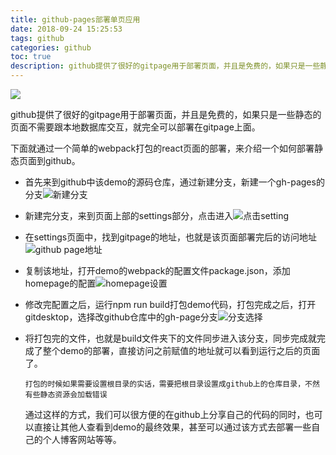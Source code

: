 ```yaml
---
title: github-pages部署单页应用
date: 2018-09-24 15:25:53
tags: github
categories: github
toc: true
description: github提供了很好的gitpage用于部署页面，并且是免费的，如果只是一些静态的页面不需要跟本地数据库交互，就完全可以部署在gitpage上面。
---
```


![](http://wx2.sinaimg.cn/mw690/99acde33gy1fvlm8f96obj21fw0neto1.jpg)

github提供了很好的gitpage用于部署页面，并且是免费的，如果只是一些静态的页面不需要跟本地数据库交互，就完全可以部署在gitpage上面。

下面就通过一个简单的webpack打包的react页面的部署，来介绍一个如何部署静态页面到github。

- 首先来到github中该demo的源码仓库，通过新建分支，新建一个gh-pages的分支![新建分支](http://wx2.sinaimg.cn/mw690/99acde33gy1fvlm8xs6uij20k30a1aag.jpg)

- 新建完分支，来到页面上部的settings部分，点击进入![点击setting](http://wx3.sinaimg.cn/mw690/99acde33gy1fvlm90an95j20lb08waae.jpg)

- 在settings页面中，找到gitpage的地址，也就是该页面部署完后的访问地址![github page地址](http://wx3.sinaimg.cn/mw690/99acde33gy1fvlm92wysoj20ol0bmaas.jpg)

- 复制该地址，打开demo的webpack的配置文件package.json，添加homepage的配置![homepage设置](http://wx2.sinaimg.cn/mw690/99acde33gy1fvlm95ksnwj20gy0g2dh2.jpg)

- 修改完配置之后，运行npm run build打包demo代码，打包完成之后，打开gitdesktop，选择改github仓库中的gh-page分支![分支选择](http://wx4.sinaimg.cn/mw690/99acde33gy1fvlm98hgb7j20y10nrwfz.jpg)

- 将打包完的文件，也就是build文件夹下的文件同步进入该分支，同步完成就完成了整个demo的部署，直接访问之前赋值的地址就可以看到运行之后的页面了。

  ```
  打包的时候如果需要设置根目录的实话，需要把根目录设置成github上的仓库目录，不然有些静态资源会加载错误
  ```



  通过这样的方式，我们可以很方便的在github上分享自己的代码的同时，也可以直接让其他人查看到demo的最终效果，甚至可以通过该方式去部署一些自己的个人博客网站等等。